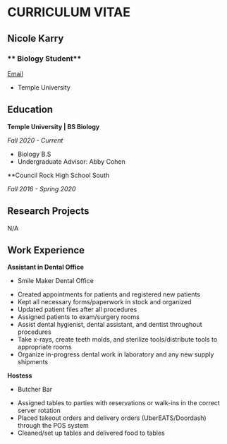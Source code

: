 # **CURRICULUM VITAE**
## **Nicole Karry**
### ** Biology Student**
 [Email](mailto:tun33289@temple.edu)
- Temple University


## Education
**Temple University | BS Biology**

*Fall 2020 - Current*
- Biology B.S
- Undergraduate Advisor: Abby Cohen

**Council Rock High School South

*Fall 2016 - Spring 2020*


## Research Projects
N/A


## Work Experience																			

**Assistant in Dental Office** 
* Smile Maker Dental Office
- Created appointments for patients and registered new patients
-	Kept all necessary forms/paperwork in stock and organized
-	Updated patient files after all procedures
- Assigned patients to exam/surgery rooms
- Assist dental hygienist, dental assistant, and dentist throughout procedures
-	Take x-rays, create teeth molds, and sterilize tools/distribute tools to appropriate rooms
-	Organize in-progress dental work in laboratory and any new supply shipments

**Hostess** 
* Butcher Bar
-	Assigned tables to parties with reservations or walk-ins in the correct server rotation
- Placed takeout orders and delivery orders (UberEATS/Doordash) through the POS system
-	Cleaned/set up tables and delivered food to tables



